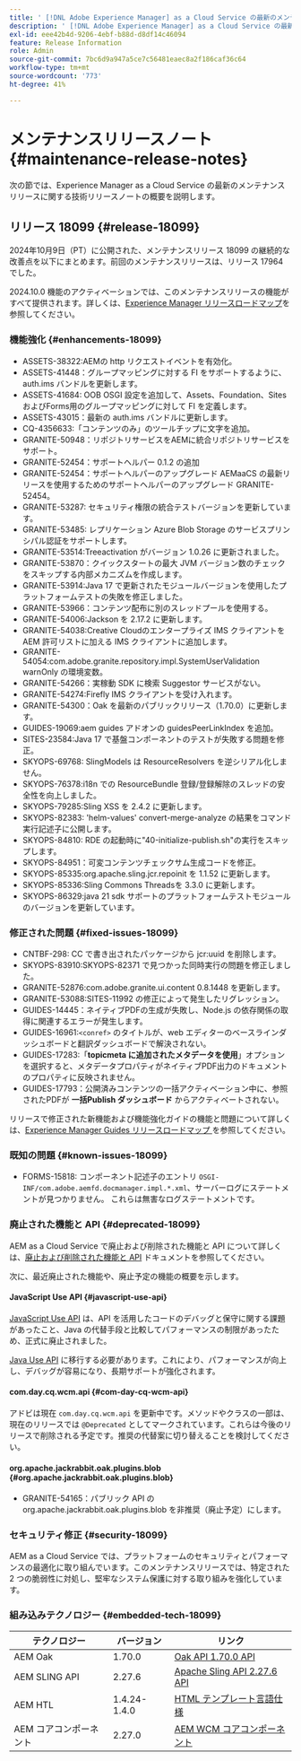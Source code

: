 ```yaml
---
title: ' [!DNL Adobe Experience Manager] as a Cloud Service の最新のメンテナンスリリースノート。'
description: ' [!DNL Adobe Experience Manager] as a Cloud Service の最新のメンテナンスリリースノート。'
exl-id: eee42b4d-9206-4ebf-b88d-d8df14c46094
feature: Release Information
role: Admin
source-git-commit: 7bc6d9a947a5ce7c56481eaec8a2f186caf36c64
workflow-type: tm+mt
source-wordcount: '773'
ht-degree: 41%

---
```



# メンテナンスリリースノート {#maintenance-release-notes}

次の節では、Experience Manager as a Cloud Service の最新のメンテナンスリリースに関する技術リリースノートの概要を説明します。

## リリース 18099 {#release-18099}

2024年10月9日（PT）に公開された、メンテナンスリリース 18099 の継続的な改善点を以下にまとめます。前回のメンテナンスリリースは、リリース 17964 でした。

2024.10.0 機能のアクティベーションでは、このメンテナンスリリースの機能がすべて提供されます。詳しくは、[Experience Manager リリースロードマップ](https://experienceleague.adobe.com/ja/docs/experience-manager-release-information/aem-release-updates/update-releases-roadmap)を参照してください。

### 機能強化 {#enhancements-18099}

* ASSETS-38322:AEMの http リクエストイベントを有効化。
* ASSETS-41448：グループマッピングに対する FI をサポートするように、auth.ims バンドルを更新します。
* ASSETS-41684: OOB OSGI 設定を追加して、Assets、Foundation、Sites およびForms用のグループマッピングに対して FI を定義します。
* ASSETS-43015：最新の auth.ims バンドルに更新します。
* CQ-4356633:「コンテンツのみ」のツールチップに文字を追加。
* GRANITE-50948：リポジトリサービスをAEMに統合リポジトリサービスをサポート。
* GRANITE-52454：サポートヘルパー 0.1.2 の追加
* GRANITE-52454：サポートヘルパーのアップグレード AEMaaCS の最新リリースを使用するためのサポートヘルパーのアップグレード GRANITE-52454。
* GRANITE-53287: セキュリティ権限の統合テストバージョンを更新しています。
* GRANITE-53485: レプリケーション Azure Blob Storage のサービスプリンシパル認証をサポートします。
* GRANITE-53514:Treeactivation がバージョン 1.0.26 に更新されました。
* GRANITE-53870：クイックスタートの最大 JVM バージョン数のチェックをスキップする内部メカニズムを作成します。
* GRANITE-53914:Java 17 で更新されたモジュールバージョンを使用したプラットフォームテストの失敗を修正しました。
* GRANITE-53966：コンテンツ配布に別のスレッドプールを使用する。
* GRANITE-54006:Jackson を 2.17.2 に更新します。
* GRANITE-54038:Creative Cloudのエンタープライズ IMS クライアントをAEM 許可リストに加える IMS クライアントに追加します。
* GRANITE-54054:com.adobe.granite.repository.impl.SystemUserValidation warnOnly の環境変数。
* GRANITE-54266：実稼動 SDK に検索 Suggestor サービスがない。
* GRANITE-54274:Firefly IMS クライアントを受け入れます。
* GRANITE-54300：Oak を最新のパブリックリリース（1.70.0）に更新します。
* GUIDES-19069:aem guides アドオンの guidesPeerLinkIndex を追加。
* SITES-23584:Java 17 で基盤コンポーネントのテストが失敗する問題を修正。
* SKYOPS-69768: SlingModels は ResourceResolvers を逆シリアル化しません。
* SKYOPS-76378:i18n での ResourceBundle 登録/登録解除のスレッドの安全性を向上しました。
* SKYOPS-79285:Sling XSS を 2.4.2 に更新します。
* SKYOPS-82383: &#39;helm-values&#39; convert-merge-analyze の結果をコマンド実行記述子に公開します。
* SKYOPS-84810: RDE の起動時に&quot;40-initialize-publish.sh&quot;の実行をスキップします。
* SKYOPS-84951：可変コンテンツチェックサム生成コードを修正。
* SKYOPS-85335:org.apache.sling.jcr.repoinit を 1.1.52 に更新します。
* SKYOPS-85336:Sling Commons Threadsを 3.3.0 に更新します。
* SKYOPS-86329:java 21 sdk サポートのプラットフォームテストモジュールのバージョンを更新しています。

### 修正された問題 {#fixed-issues-18099}

* CNTBF-298: CC で書き出されたパッケージから jcr:uuid を削除します。
* SKYOPS-83910:SKYOPS-82371 で見つかった同時実行の問題を修正しました。
* GRANITE-52876:com.adobe.granite.ui.content 0.8.1448 を更新します。
* GRANITE-53088:SITES-11992 の修正によって発生したリグレッション。
* GUIDES-14445：ネイティブPDFの生成が失敗し、Node.js の依存関係の取得に関連するエラーが発生します。
* GUIDES-16961:`<conref>` のタイトルが、web エディターのベースラインダッシュボードと翻訳ダッシュボードで解決されない。
* GUIDES-17283:「**topicmeta に追加されたメタデータを使用**」オプションを選択すると、メタデータプロパティがネイティブPDF出力のドキュメントのプロパティに反映されません。
* GUIDES-17793：公開済みコンテンツの一括アクティベーション中に、参照されたPDFが **一括Publish ダッシュボード** からアクティベートされない。

リリースで修正された新機能および機能強化ガイドの機能と問題について詳しくは、[Experience Manager Guides リリースロードマップ ](https://experienceleague.adobe.com/ja/docs/experience-manager-guides/using/release-info/aem-guides-releases-roadmap) を参照してください。

### 既知の問題 {#known-issues-18099}

* FORMS-15818: コンポーネント記述子のエントリ `OSGI-INF/com.adobe.aemfd.docmanager.impl.*.xml`、サーバーログにステートメントが見つかりません。 これらは無害なログステートメントです。

### 廃止された機能と API {#deprecated-18099}

AEM as a Cloud Service で廃止および削除された機能と API について詳しくは、[廃止および削除された機能と API](/help/release-notes/deprecated-removed-features.md) ドキュメントを参照してください。

次に、最近廃止された機能や、廃止予定の機能の概要を示します。

#### JavaScript Use API {#javascript-use-api}

[JavaScript Use API](https://github.com/adobe/htl-spec/blob/master/SPECIFICATION.md#42-javascript-use-api) は、API を活用したコードのデバッグと保守に関する課題があったこと、Java の代替手段と比較してパフォーマンスの制限があったため、正式に廃止されました。

[Java Use API](https://experienceleague.adobe.com/ja/docs/experience-manager-htl/content/java-use-api) に移行する必要があります。これにより、パフォーマンスが向上し、デバッグが容易になり、長期サポートが強化されます。

#### com.day.cq.wcm.api {#com-day-cq-wcm-api}

アドビは現在 `com.day.cq.wcm.api` を更新中です。メソッドやクラスの一部は、現在のリリースでは `@Deprecated` としてマークされています。これらは今後のリリースで削除される予定です。推奨の代替案に切り替えることを検討してください。

#### org.apache.jackrabbit.oak.plugins.blob {#org.apache.jackrabbit.oak.plugins.blob}

* GRANITE-54165：パブリック API の org.apache.jackrabbit.oak.plugins.blob を非推奨（廃止予定）にします。

### セキュリティ修正 {#security-18099}

AEM as a Cloud Service では、プラットフォームのセキュリティとパフォーマンスの最適化に取り組んでいます。このメンテナンスリリースでは、特定された 2 つの脆弱性に対処し、堅牢なシステム保護に対する取り組みを強化しています。

### 組み込みテクノロジー {#embedded-tech-18099}

| テクノロジー | バージョン | リンク |
|---|---|---|
| AEM Oak | 1.70.0 | [Oak API 1.70.0 API](https://www.javadoc.io/doc/org.apache.jackrabbit/oak-api/1.70.0/index.html) |
| AEM SLING API | 2.27.6 | [Apache Sling API 2.27.6 API](https://www.javadoc.io/doc/org.apache.sling/org.apache.sling.api/latest/index.html) |
| AEM HTL | 1.4.24-1.4.0 | [HTML テンプレート言語仕様](https://github.com/adobe/htl-spec) |
| AEM コアコンポーネント | 2.27.0 | [AEM WCM コアコンポーネント](https://github.com/adobe/aem-core-wcm-components) |
